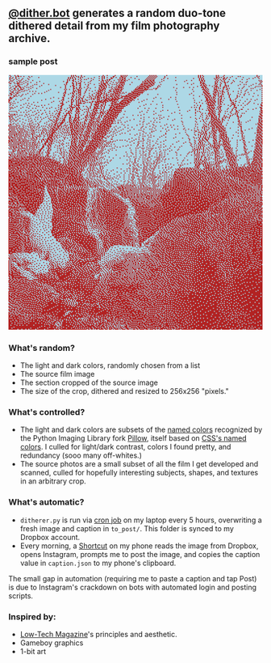## [@dither.bot](https://www.instagram.com/dither.bot/) generates a random duo-tone dithered detail from my film photography archive.

### sample post
![caption](to_post/d_img.png)

### What's random?
- The light and dark colors, randomly chosen from a list
- The source film image
- The section cropped of the source image
- The size of the crop, dithered and resized to 256x256 "pixels."

### What's controlled?
- The light and dark colors are subsets of the [named colors](https://github.com/python-pillow/Pillow/blob/12028c9789c3c6ac15eb147a092bfc463ebbc398/src/PIL/ImageColor.py) recognized by the Python Imaging Library fork [Pillow](https://github.com/python-pillow/Pillow/tree/12028c9789c3c6ac15eb147a092bfc463ebbc398), itself based on [CSS's named colors](https://drafts.csswg.org/css-color-4/#named-colors). I culled for light/dark contrast, colors I found pretty, and redundancy (sooo many off-whites.)
- The source photos are a small subset of all the film I get developed and scanned, culled for hopefully interesting subjects, shapes, and textures in an arbitrary crop.

### What's automatic?
- `ditherer.py` is run via [cron job](https://en.wikipedia.org/wiki/Cron) on my laptop every 5 hours, overwriting a fresh image and caption in `to_post/`. This folder is synced to my Dropbox account.
- Every morning, a [Shortcut](https://apps.apple.com/us/app/shortcuts/id915249334) on my phone reads the image from Dropbox, opens Instagram, prompts me to post the image, and copies the caption value in `caption.json` to my phone's clipboard.

The small gap in automation (requiring me to paste a caption and tap Post) is due to Instagram's crackdown on bots with automated login and posting scripts.

### Inspired by:
- [Low-Tech Magazine](https://solar.lowtechmagazine.com/2018/09/how-to-build-a-lowtech-website/)'s principles and aesthetic.
- Gameboy graphics
- 1-bit art
